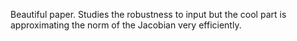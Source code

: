 Beautiful paper. Studies the robustness to input but the cool part is approximating the norm of the Jacobian very efficiently.
